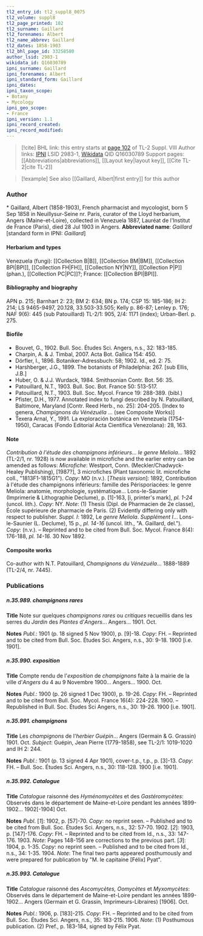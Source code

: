 ```yaml
---
tl2_entry_id: tl2_suppl8_0075
tl2_volume: suppl8
tl2_page_printed: 102
tl2_surname: Gaillard
tl2_forenames: Albert
tl2_name_abbrev: Gaillard
tl2_dates: 1858-1903
tl2_bhl_page_id: 33258580
author_lsid: 2983-1
wikidata_id: Q16030789
ipni_surname: Gaillard
ipni_forenames: Albert
ipni_standard_form: Gaillard
ipni_dates: 
ipni_taxon_scope: 
- Botany
- Mycology
ipni_geo_scope: 
- France
ipni_version: 1.1
ipni_record_created: 
ipni_record_modified:
---
```


> [!cite] BHL link: this entry starts at [page 102](https://www.biodiversitylibrary.org/page/33258580) of TL-2 Suppl. VIII
> Author links: [IPNI](https://www.ipni.org/a/2983-1) LSID 2983-1, [Wikidata](https://www.wikidata.org/wiki/Q16030789) QID Q16030789
> Support pages: [[Abbreviations|abbreviations]], [[Layout key|layout key]], [[Cite TL-2|cite TL-2]]

> [!example] See also [[Gaillard, Albert|first entry]] for this author

### Author

\* Gaillard, Albert (1858-1903), French pharmacist and mycologist, born 5 Sep 1858 in Neuillysur-Seine nr. Paris, curator of the Lloyd herbarium, Angers (Maine-et-Loire), collected in Venezuela 1887, Lauréat de l'Institut de France (Paris), died 28 Jul 1903 in Angers. 
**Abbreviated name**: *Gaillard* \[standard form in IPNI: *Gaillard*\]

#### Herbarium and types

Venezuela (fungi): [[Collection B|B]], [[Collection BM|BM]], [[Collection BPI|BPI]], [[Collection FH|FH]], [[Collection NY|NY]], [[Collection P|P]] (phan.), [[Collection PC|PC]]?; France: [[Collection BPI|BPI]].

#### Bibliography and biography

APN p. 215; Barnhart 2: 23; BM 2: 634; BN p. 174; CSP 15: 185-186; IH 2: 214; LS 9465-9497, 20.128, 33.503-33.505; Kelly p. 86-87; Lenley p. 176; NAF 9(6): 445 (sub Patouillard) TL-2/1: 905, 2/4: 1171 (index); Urban-Berl. p. 275.

#### Biofile

- Bouvet, G., 1902. Bull. Soc. Études Sci. Angers, n.s., 32: 183-185.
- Charpin, A. & J. Timbal, 2007. Acta Bot. Gallica 154: 450.
- Dörfler, I., 1896. Botaniker-Adressbuch: 58; 1902. Id., ed. 2: 75.
- Harshberger, J.G., 1899. The botanists of Philadelphia: 267. \[sub Ellis, J.B.\]
- Huber, O. & J.J. Wurdack, 1984. Smithsonian Contr. Bot. 56: 35.
- Patouillard, N.T., 1903. Bull. Soc. Bot. France 50: 513-517.
- Patouillard, N.T., 1903. Bull. Soc. Mycol. France 19: 288-389. (bibl.)
- Pfister, D.H., 1977. Annotated index to fungi described by N. Patouillard, Baltimore, Maryland \[Contr. Reed Herb., no. 25\]: 204-205. \[Index to genera, *Champignons du Vénézuéla* ... (see Composite Works)\]
- Texera Arnal, Y., 1991. La exploración botánica en Venezuela (1754-1950), Caracas (Fondo Editorial Acta Científica Venezolana): 28, 163.

#### Note

*Contribution à l'étude des champignons inférieurs*... *le genre Meliola*... 1892 (TL-2/1, nr. 1928) is now available in microfiche and the earlier entry can be amended as follows:
*Microfiche*: Westport, Conn. (Meckler/Chadwyck-Healey Publishing), \[1987?\], 3 microfiches (Plant taxonomic lit. microfiche coll., "1813F1-1815G1"). *Copy*: MO (n.v.). \[*Thesis version*\]: 1892, Contribution à l'étude des champignons inférieurs: famille des Périsporiacées: le genre Meliola: anatomie, morphologie, systématique... Lons-le-Saunier (Imprimerie & Lithographie Declume), p. \[1\]-163, \[i, printer's mark\], *pl. 1-24* (uncol. lith.). *Copy*: NY.
*Note*: (1) Thesis (Dipl. de Pharmacien de 2e classe), École supérieure de pharmacie de Paris. (2) Evidently differing only with respect to publisher.
*Suppl. I*: 1892, Le *genre Meliola*. *Supplément I*... Lons-le-Saunier (L. Declume), 15 p., *pl. 14-16* (uncol. lith., "A. Gaillard, del."). *Copy*: (n.v.). – Reprinted and to be cited from Bull. Soc. Mycol. France 8(4): 176-188, *pl. 14-16.* 30 Nov 1892.

#### Composite works

Co-author with N.T. Patouillard, *Champignons du Vénézuéla*... 1888-1889 (TL-2/4, nr. 7445).

### Publications

##### n.35.989. champignons rares

**Title**
Note sur quelques *champignons rares* ou *critiques* recueillis dans les serres du *Jardin* des *Plantes* d'*Angers*... Angers... 1901. Oct.

**Notes**
*Publ*.: 1901 (p. 18 signed 5 Nov 1900), p. \[9\]-18. *Copy*: FH. – Reprinted and to be cited from Bull. Soc. Études Sci. Angers, n.s., 30: 9-18. 1900 \[i.e. 1901\].

##### n.35.990. exposition

**Title**
Compte rendu de l'*exposition* de *champignons* faite à la mairie de la ville d'*Angers* du 4 au 9 Novembre 1900... Angers... 1900. Oct.

**Notes**
*Publ*.: 1900 (p. 26 signed 1 Dec 1900), p. 19-26. *Copy*: FH. – Reprinted and to be cited from Bull. Soc. Mycol. France 16(4): 224-228. 1900. – Republished in Bull. Soc. Études Sci Angers, n.s., 30: 19-26. 1900 \[i.e. 1901\].

##### n.35.991. champignons

**Title**
Les *champignons* de l'*herbier Guépin*... Angers (Germain & G. Grassin) 1901. Oct. *Subject*: Guépin, Jean Pierre (1779-1858), see TL-2/1: 1019-1020 and IH 2: 244.

**Notes**
*Publ*.: 1901 (p. 13 signed 4 Apr 1901), cover-t.p., t.p., p. \[3\]-13. *Copy*: FH. – Bull. Soc. Études Sci. Angers, n.s., 30: 118-128. 1900 \[i.e. 1901\].

##### n.35.992. Catalogue

**Title**
*Catalogue* raisonné des *Hyménomycètes* et des *Gastéromycètes*: Observés dans le département de Maine-et-Loire pendant les années 1899-1902... 1902\[-1904\] Oct.

**Notes**
*Publ*. \[*1*\]: 1902, p. \[57\]-70. *Copy*: no reprint seen. – Published and to be cited from Bull. Soc. Études Sci. Angers, n.s., 32: 57-70. 1902.
\[*2*\]: 1903, p. \[147\]-176. *Copy*: FH. – Reprinted and to be cited from Id., n.s., 33: 147-176. 1903.
*Note*: Pages 148-156 are corrections to the previous part.
\[*3*\]: 1904, p. 1-35. *Copy*: no reprint seen. – Published and to be cited from Id., n.s., 34: 1-35. 1904.
*Note*: The final two parts appeared posthumously and were prepared for publication by "M. le capitaine \[Félix\] Pyat".

##### n.35.993. Catalogue

**Title**
*Catalogue* raisonné des *Ascomycètes, Oomycètes* et *Myxomycètes*: Observés dans le département de Maine-et-Loire pendant les années 1899-1902... Angers (Germain et G. Grassin, Imprimeurs-Libraires) \[1906\]. Oct.

**Notes**
*Publ*.: 1906, p. \[183\]-215. *Copy*: FH. – Reprinted and to be cited from Bull. Soc. Études Sci. Angers, n.s., 35: 183-215. 1906.
*Note*: (1) Posthumous publication. (2) Pref., p. 183-184, signed by Félix Pyat.

